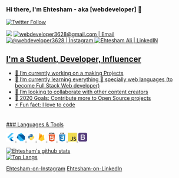 ### Hi there, I'm Ehtesham - aka [webdeveloper] 👋


[![Twitter Follow](https://img.shields.io/twitter/follow/Ehtesha29119904?color=1DA1F2&logo=twitter&style=for-the-badge)](https://twitter.com/intent/follow?original_referer=https://twitter.com/Ehtesha29119904&screen_name=Ehtesha29119904)
<p align="center">

![](https://komarev.com/ghpvc/?username=Ehteshamali-889&color=blueviolet&label=Profile+Views)
<a href="mailto:webdeveloper3628@gmail.com">
<img  alt="webdeveloper3628@gmail.com | Email" src="https://img.shields.io/badge/gmail-%231DA1F2.svg?&style=for-the-badge&logo=gmail&logoColor=white&color=B23121" />
</a>
<a href="https://www.instagram.com/webdeveloper3628/">
<img alt="@webdeveloper3628 | Instagram"  src="https://img.shields.io/badge/instagram-%23E4405F.svg?&style=for-the-badge&logo=instagram&logoColor=white" />
</a>  <a href="https://www.linkedin.com/in/ehtesham-ali-8b83681b2/">
<img alt="Ehtesham Ali | LinkedIN"  src="https://img.shields.io/badge/linkedin-%230077B5.svg?&style=for-the-badge&logo=linkedin&logoColor=white" />
</p>

## I'm a Student, Developer, Influencer

- 🔭 I’m currently working on a making Projects
- 🌱 I’m currently learning everything 🤣 specially web languages (to become Full Stack Web developer) 
- 👯 I’m looking to collaborate with other content creators
- 🥅 2020 Goals: Contribute more to Open Source projects
- ⚡ Fun fact: I love to code


<br />
### Languages & Tools

<code><img width=24px src="https://raw.githubusercontent.com/github/explore/80688e429a7d4ef2fca1e82350fe8e3517d3494d/topics/flutter/flutter.png"></code>
<code><img width=24px src="https://raw.githubusercontent.com/github/explore/80688e429a7d4ef2fca1e82350fe8e3517d3494d/topics/dart/dart.png"></code>
<code><img width=24px src="https://raw.githubusercontent.com/github/explore/80688e429a7d4ef2fca1e82350fe8e3517d3494d/topics/python/python.png"></code>
<code><img width=24px src="https://raw.githubusercontent.com/github/explore/80688e429a7d4ef2fca1e82350fe8e3517d3494d/topics/firebase/firebase.png"></code>
<code><img width=24px src="https://raw.githubusercontent.com/github/explore/80688e429a7d4ef2fca1e82350fe8e3517d3494d/topics/html/html.png"></code>
<code><img width=24px src="https://raw.githubusercontent.com/github/explore/80688e429a7d4ef2fca1e82350fe8e3517d3494d/topics/css/css.png"></code>
<code><img width=24px src="https://raw.githubusercontent.com/github/explore/80688e429a7d4ef2fca1e82350fe8e3517d3494d/topics/javascript/javascript.png"></code>
<code><img width=24px src="https://raw.githubusercontent.com/github/explore/80688e429a7d4ef2fca1e82350fe8e3517d3494d/topics/bootstrap/bootstrap.png"></code>

![Ehtesham's github stats](https://github-readme-stats.vercel.app/api?username=Ehteshamali-889&show_icons=true&theme=radical)
<br/>
[![Top Langs](https://github-readme-stats.vercel.app/api/top-langs/?username=Ehteshamali-889&layout=compact)](https://github.com/Ehteshamali-889/github-readme-stats)

[Ehtesham-on-Instagram](https://www.instagram.com/ehtesham.ali889/?hl=en)
[Ehtesham-on-LinkedIn](https://www.linkedin.com/in/ehtesham-ali-8b83681b2/)
